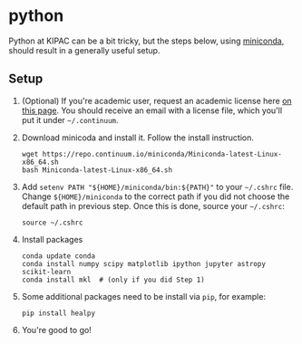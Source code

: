 python
======

Python at KIPAC can be a bit tricky, but the steps below, using [miniconda](http://conda.pydata.org/miniconda.html), should result in a generally useful setup. 


## Setup

1. (Optional) If you're academic user, request an academic license here [on this page](https://store.continuum.io/cshop/academicanaconda). 
   You should receive an email with a license file, which you'll put it under `~/.continuum`.
   
2. Download minicoda and install it. Follow the install instruction.
   
   ``` 
   wget https://repo.continuum.io/miniconda/Miniconda-latest-Linux-x86_64.sh
   bash Miniconda-latest-Linux-x86_64.sh
   ```
   
3. Add `setenv PATH "${HOME}/miniconda/bin:${PATH}"` to your `~/.cshrc` file. Change `${HOME}/miniconda` to the correct path if you did not choose the default path in previous step. Once this is done, source your `~/.cshrc`:
   
   ```
   source ~/.cshrc
   ```
   
4. Install packages
   
   ```
   conda update conda
   conda install numpy scipy matplotlib ipython jupyter astropy scikit-learn
   conda install mkl  # (only if you did Step 1)
   ```
   
5. Some additional packages need to be install via `pip`, for example:
   
   ```
   pip install healpy
   ```
   
6. You're good to go!
